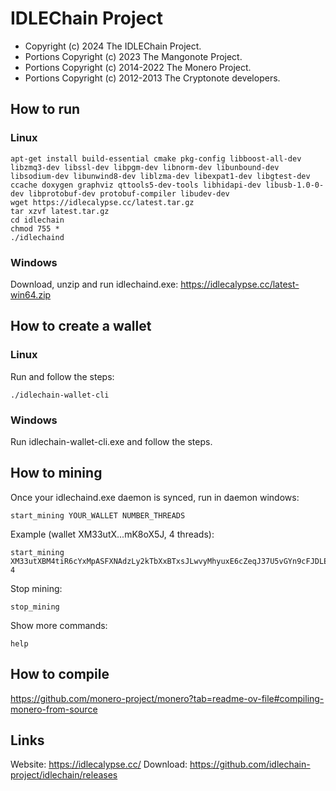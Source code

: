# IDLEChain Project

- Copyright (c) 2024 The IDLEChain Project.
- Portions Copyright (c) 2023 The Mangonote Project.
- Portions Copyright (c) 2014-2022 The Monero Project.
- Portions Copyright (c) 2012-2013 The Cryptonote developers.

## How to run
### Linux
```
apt-get install build-essential cmake pkg-config libboost-all-dev libzmq3-dev libssl-dev libpgm-dev libnorm-dev libunbound-dev libsodium-dev libunwind8-dev liblzma-dev libexpat1-dev libgtest-dev ccache doxygen graphviz qttools5-dev-tools libhidapi-dev libusb-1.0-0-dev libprotobuf-dev protobuf-compiler libudev-dev
wget https://idlecalypse.cc/latest.tar.gz
tar xzvf latest.tar.gz
cd idlechain
chmod 755 *
./idlechaind
```
### Windows

Download, unzip and run idlechaind.exe: https://idlecalypse.cc/latest-win64.zip

## How to create a wallet
### Linux
Run and follow the steps:
```
./idlechain-wallet-cli
```
### Windows
Run idlechain-wallet-cli.exe and follow the steps.

## How to mining
Once your idlechaind.exe daemon is synced, run in daemon windows:
```
start_mining YOUR_WALLET NUMBER_THREADS
```
Example (wallet XM33utX...mK8oX5J, 4 threads):
```
start_mining XM33utXBM4tiR6cYxMpASFXNAdzLy2kTbXxBTxsJLwvyMhyuxE6cZeqJ37U5vGYn9cFJDLE75ocYV2mnGehZFSqk1zmK8oX5J 4
```
Stop mining:
```
stop_mining
```
Show more commands:
```
help
```

## How to compile
https://github.com/monero-project/monero?tab=readme-ov-file#compiling-monero-from-source

## Links
Website: https://idlecalypse.cc/
Download: https://github.com/idlechain-project/idlechain/releases
